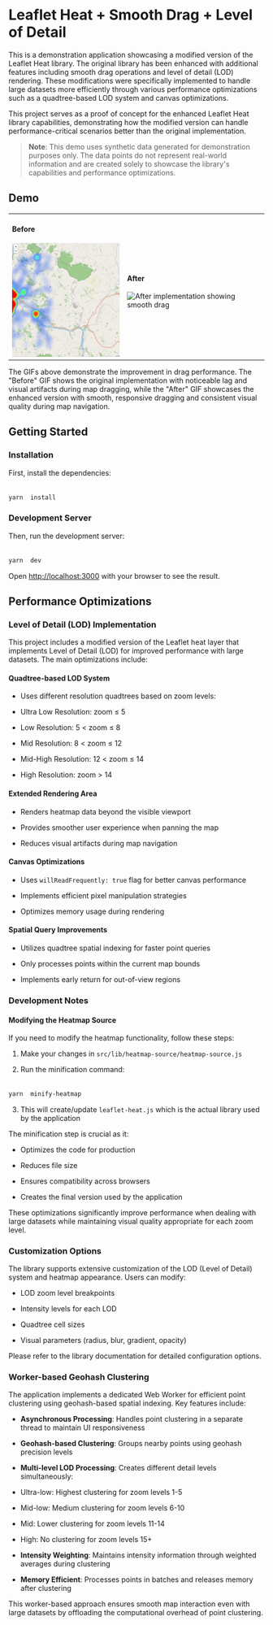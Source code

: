 # Leaflet Heat + Smooth Drag + Level of Detail

This is a demonstration application showcasing a modified version of the Leaflet Heat library. The original library has been enhanced with additional features including smooth drag operations and level of detail (LOD) rendering. These modifications were specifically implemented to handle large datasets more efficiently through various performance optimizations such as a quadtree-based LOD system and canvas optimizations.

This project serves as a proof of concept for the enhanced Leaflet Heat library capabilities, demonstrating how the modified version can handle performance-critical scenarios better than the original implementation.

> **Note**: This demo uses synthetic data generated for demonstration purposes only. The data points do not represent real-world information and are created solely to showcase the library's capabilities and performance optimizations.

## Demo

<table style="border: none;">
<tr style="border: none;">
<td style="border: none;">
<h4>Before</h4>
<img src="./public/before.gif" width="250" alt="Before implementation showing laggy drag">
</td>
<td style="border: none;">
<h4>After</h4>
<img src="./public/after.gif" width="250" alt="After implementation showing smooth drag">
</td>
</tr>
</table>

The GIFs above demonstrate the improvement in drag performance. The "Before" GIF shows the original implementation with noticeable lag and visual artifacts during map dragging, while the "After" GIF showcases the enhanced version with smooth, responsive dragging and consistent visual quality during map navigation.

## Getting Started

### Installation

First, install the dependencies:

```bash

yarn  install

```

### Development Server

Then, run the development server:

```bash

yarn  dev

```

Open [http://localhost:3000](http://localhost:3000) with your browser to see the result.

## Performance Optimizations

### Level of Detail (LOD) Implementation

This project includes a modified version of the Leaflet heat layer that implements Level of Detail (LOD) for improved performance with large datasets. The main optimizations include:

#### Quadtree-based LOD System

- Uses different resolution quadtrees based on zoom levels:

- Ultra Low Resolution: zoom ≤ 5

- Low Resolution: 5 < zoom ≤ 8

- Mid Resolution: 8 < zoom ≤ 12

- Mid-High Resolution: 12 < zoom ≤ 14

- High Resolution: zoom > 14

#### Extended Rendering Area

- Renders heatmap data beyond the visible viewport

- Provides smoother user experience when panning the map

- Reduces visual artifacts during map navigation

#### Canvas Optimizations

- Uses `willReadFrequently: true` flag for better canvas performance

- Implements efficient pixel manipulation strategies

- Optimizes memory usage during rendering

#### Spatial Query Improvements

- Utilizes quadtree spatial indexing for faster point queries

- Only processes points within the current map bounds

- Implements early return for out-of-view regions

### Development Notes

#### Modifying the Heatmap Source

If you need to modify the heatmap functionality, follow these steps:

1. Make your changes in `src/lib/heatmap-source/heatmap-source.js`

2. Run the minification command:

```bash

yarn  minify-heatmap

```

3. This will create/update `leaflet-heat.js` which is the actual library used by the application

The minification step is crucial as it:

- Optimizes the code for production

- Reduces file size

- Ensures compatibility across browsers

- Creates the final version used by the application

These optimizations significantly improve performance when dealing with large datasets while maintaining visual quality appropriate for each zoom level.

### Customization Options

The library supports extensive customization of the LOD (Level of Detail) system and heatmap appearance. Users can modify:

- LOD zoom level breakpoints

- Intensity levels for each LOD

- Quadtree cell sizes

- Visual parameters (radius, blur, gradient, opacity)

Please refer to the library documentation for detailed configuration options.

### Worker-based Geohash Clustering

The application implements a dedicated Web Worker for efficient point clustering using geohash-based spatial indexing. Key features include:

- **Asynchronous Processing**: Handles point clustering in a separate thread to maintain UI responsiveness

- **Geohash-based Clustering**: Groups nearby points using geohash precision levels

- **Multi-level LOD Processing**: Creates different detail levels simultaneously:

- Ultra-low: Highest clustering for zoom levels 1-5

- Mid-low: Medium clustering for zoom levels 6-10

- Mid: Lower clustering for zoom levels 11-14

- High: No clustering for zoom levels 15+

- **Intensity Weighting**: Maintains intensity information through weighted averages during clustering

- **Memory Efficient**: Processes points in batches and releases memory after clustering

This worker-based approach ensures smooth map interaction even with large datasets by offloading the computational overhead of point clustering.
